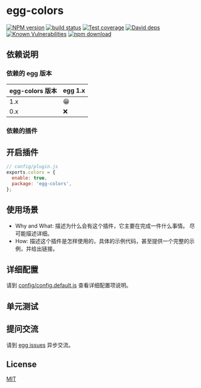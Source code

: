 # egg-colors

[![NPM version][npm-image]][npm-url]
[![build status][travis-image]][travis-url]
[![Test coverage][codecov-image]][codecov-url]
[![David deps][david-image]][david-url]
[![Known Vulnerabilities][snyk-image]][snyk-url]
[![npm download][download-image]][download-url]

[npm-image]: https://img.shields.io/npm/v/egg-colors.svg?style=flat-square
[npm-url]: https://npmjs.org/package/egg-colors
[travis-image]: https://img.shields.io/travis/eggjs/egg-colors.svg?style=flat-square
[travis-url]: https://travis-ci.org/eggjs/egg-colors
[codecov-image]: https://img.shields.io/codecov/c/github/eggjs/egg-colors.svg?style=flat-square
[codecov-url]: https://codecov.io/github/eggjs/egg-colors?branch=master
[david-image]: https://img.shields.io/david/eggjs/egg-colors.svg?style=flat-square
[david-url]: https://david-dm.org/eggjs/egg-colors
[snyk-image]: https://snyk.io/test/npm/egg-colors/badge.svg?style=flat-square
[snyk-url]: https://snyk.io/test/npm/egg-colors
[download-image]: https://img.shields.io/npm/dm/egg-colors.svg?style=flat-square
[download-url]: https://npmjs.org/package/egg-colors

<!--
Description here.
-->

## 依赖说明

### 依赖的 egg 版本

egg-colors 版本 | egg 1.x
--- | ---
1.x | 😁
0.x | ❌

### 依赖的插件
<!--

如果有依赖其它插件，请在这里特别说明。如

- security
- multipart

-->

## 开启插件

```js
// config/plugin.js
exports.colors = {
  enable: true,
  package: 'egg-colors',
};
```

## 使用场景

- Why and What: 描述为什么会有这个插件，它主要在完成一件什么事情。
尽可能描述详细。
- How: 描述这个插件是怎样使用的，具体的示例代码，甚至提供一个完整的示例，并给出链接。

## 详细配置

请到 [config/config.default.js](config/config.default.js) 查看详细配置项说明。

## 单元测试

<!-- 描述如何在单元测试中使用此插件，例如 schedule 如何触发。无则省略。-->

## 提问交流

请到 [egg issues](https://github.com/eggjs/egg/issues) 异步交流。

## License

[MIT](LICENSE)
